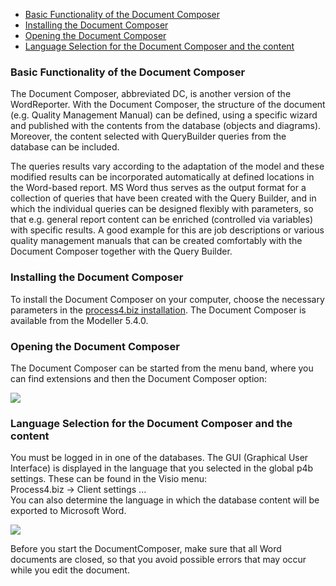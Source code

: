 -   [Basic Functionality of the Document Composer](#basic-functionality-of-the-document-composer)
-   [Installing the Document Composer](#installing-the-document-composer)
-   [Opening the Document Composer](#opening-the-document-composer)
-   [Language Selection for the Document Composer and the content](#language-selection-for-the-document-composer-and-the-content)

### Basic Functionality of the Document Composer

The Document Composer, abbreviated DC, is another version of the
WordReporter. With the Document Composer, the structure of the document
(e.g. Quality Management Manual) can be defined, using a specific wizard
and published with the contents from the database (objects and
diagrams). Moreover, the content selected with QueryBuilder queries from
the database can be included.

The queries results vary according to the adaptation of the model and
these modified results can be incorporated automatically at defined
locations in the Word-based report. MS Word thus serves as the output
format for a collection of queries that have been created with the Query
Builder, and in which the individual queries can be designed flexibly
with parameters, so that e.g. general report content can be enriched
(controlled via variables) with specific results. A good example for
this are job descriptions or various quality management manuals that can
be created comfortably with the Document Composer together with the
Query Builder.


### Installing the Document Composer

To install the Document Composer on your computer, choose the necessary
parameters in the [process4.biz installation](installation-requirements). The Document Composer is available from the Modeller 5.4.0.

### Opening the Document Composer

The Document Composer can be started from the menu band, where you can
find extensions and then the Document Composer option:

![](//images.ctfassets.net/utx1h0gfm1om/5DBcZoxxjUmWC0wCgeMguQ/a18c26d75756de21acf22bf1f300ab8b/329505.png)

### Language Selection for the Document Composer and the content

You must be logged in in one of the databases. The GUI (Graphical User
Interface) is displayed in the language that you selected in the global
p4b settings. These can be found in the Visio menu:  
Process4.biz -&gt; Client settings ...  
You can also determine the language in which the database content will
be exported to Microsoft Word. 

![](//images.ctfassets.net/utx1h0gfm1om/4IJz86FIo8Y2QamAA6kkce/a175b0b0d4eef4477cfb6299458bd807/329499.png)

Before you start the DocumentComposer, make sure that all Word documents
are closed, so that you avoid possible errors that may occur while you
edit the document.
